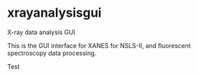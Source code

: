 xrayanalysisgui
===============

X-ray data analysis GUI

This is the GUI interface for XANES for NSLS-II, and fluorescent spectroscopy data processing. 

Test
